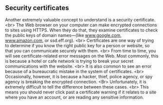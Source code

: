 
## Security certificates

Another extremely valuable concept to understand is a security certificate.
&lt;br&gt;
The Web browser on your computer can make encrypted connections to sites using HTTPS. When they do that, they examine certificates to check the public keys of domain names—(like www.google.com, www.amazon.com, or ssd.eff.org).
&lt;br&gt;
Certificates are one way of trying to determine if you know the right public key for a person or website, so that you can communicate securely with them.
&lt;br&gt;
From time to time, you will see certificate-related error messages on the Web. Most commonly, this is because a hotel or cafe network is trying to break your secret communications with the website.
&lt;br&gt;
It is also common to see an error because of a bureaucratic mistake in the system of certificates.
&lt;br&gt;
Occasionally, however, it is because a hacker, thief, police agency, or spy agency is breaking the encrypted connection.
&lt;Br&gt;
Unfortunately, it is extremely difficult to tell the difference between these cases.
&lt;br&gt;
This means you should never click past a certificate warning if it relates to a site where you have an account, or are reading any sensitive information.
